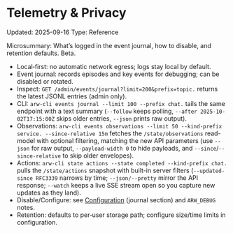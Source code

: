 # Telemetry & Privacy
Updated: 2025-09-16
Type: Reference

Microsummary: What’s logged in the event journal, how to disable, and retention defaults. Beta.

- Local‑first: no automatic network egress; logs stay local by default.
- Event journal: records episodes and key events for debugging; can be disabled or rotated.
- Inspect: `GET /admin/events/journal?limit=200&prefix=topic.` returns the latest JSONL entries (admin only).
- CLI: `arw-cli events journal --limit 100 --prefix chat.` tails the same endpoint with a text summary (`--follow` keeps polling, `--after 2025-10-02T17:15:00Z` skips older entries, `--json` prints raw output).
- Observations: `arw-cli events observations --limit 50 --kind-prefix service. --since-relative 15m` fetches the `/state/observations` read-model with optional filtering, matching the new API parameters (use `--json` for raw output, `--payload-width 0` to hide payloads, and `--since`/`--since-relative` to skip older envelopes).
- Actions: `arw-cli state actions --state completed --kind-prefix chat.` pulls the `/state/actions` snapshot with built-in server filters (`--updated-since RFC3339` narrows by time; `--json/--pretty` mirror the API response; `--watch` keeps a live SSE stream open so you capture new updates as they land).
- Disable/Configure: see [Configuration](../CONFIGURATION.md) (journal section) and `ARW_DEBUG` notes.
- Retention: defaults to per‑user storage path; configure size/time limits in configuration.

